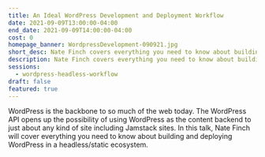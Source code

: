 ```yaml
---
title: An Ideal WordPress Development and Deployment Workflow
date: 2021-09-09T13:00:00-04:00
end_date: 2021-09-09T14:00:00-04:00
cost: 0
homepage_banner: WordpressDevelopment-090921.jpg
short_desc: Nate Finch covers everything you need to know about building and deploying Wordpress in a headless/static ecosystem.
description: Nate Finch covers everything you need to know about building and deploying Wordpress in a headless/static ecosystem.
sessions:
  - wordpress-headless-workflow
draft: false
featured: true
---
```


WordPress is the backbone to so much of the web today. The WordPress API opens up the possibility of using WordPress as the content backend to just about any kind of site including Jamstack sites. In this talk, Nate Finch will cover everything you need to know about building and deploying WordPress in a headless/static ecosystem.
